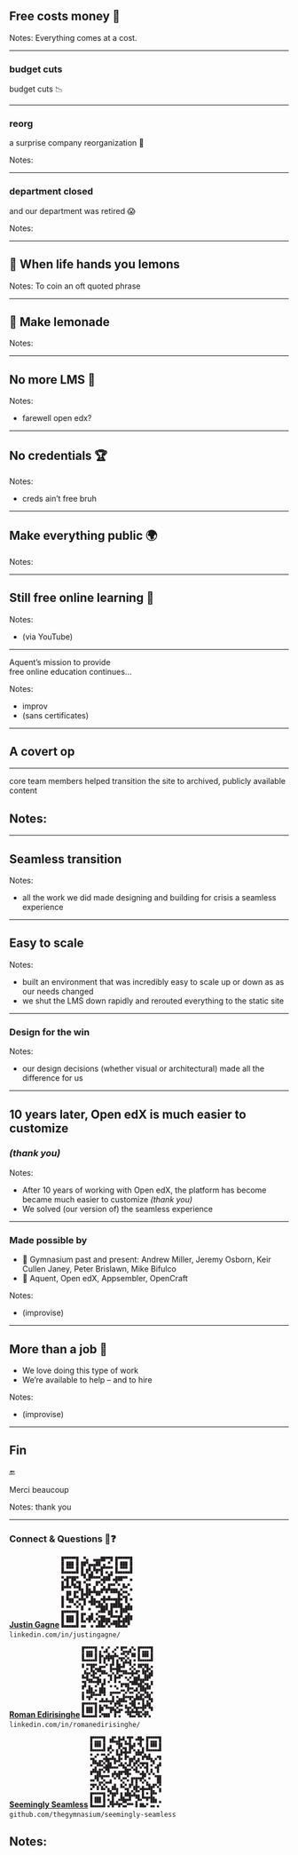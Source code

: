 <!-- .slide: data-background="black" -->

## Free costs money 💸<!-- .element: class="" -->

Notes:
Everything comes at a cost.

---

<!-- .slide: data-background="black" -->

### budget cuts<!-- .element: class="hide" -->

budget cuts 📉

---

<!-- .slide: data-background="black" -->

### reorg<!-- .element: class="hide" -->

a surprise company reorganization 🙈

Notes:

---

<!-- .slide: data-background="black" -->

### department closed<!-- .element: class="hide" -->

and our department was retired 😱

Notes:

---

## 🍋 When life hands you lemons

Notes:
To coin an oft quoted phrase

---

## 🍹 Make lemonade

Notes:

---

## No more LMS 👋

Notes:
- farewell open edx?

---

## No credentials 🏆

Notes:
- creds ain’t free bruh

---

## Make everything public 🌍

Notes:

---

## Still free online learning 💯

Notes:
- (via YouTube)

---

Aquent’s mission to provide <br>free online education continues...

Notes:
- improv
- (sans certificates)

---

## A covert op

---

core team members helped transition the site to archived, publicly available content

Notes:
-

---

## Seamless transition

Notes:
- all the work we did made designing and building for crisis a seamless experience

---

## Easy to scale

Notes:
- built an environment that was incredibly easy to scale up or down as as our needs changed
- we shut the LMS down rapidly and rerouted everything to the static site

---

### Design for the win

Notes:
- our design decisions (whether visual or architectural) made all the difference for us

---


## 10 years later, Open edX is much easier to customize

### *(thank you)*<!-- .element: class="fragment" data-fragment-index="1" -->

Notes:
- After 10 years of working with Open edX, the platform has become became much easier to customize *(thank you)*
- We solved (our version of) the seamless experience

---

### Made possible by

- 🙏 Gymnasium past and present: Andrew Miller, Jeremy Osborn, Keir Cullen Janey, Peter Brislawn, Mike Bifulco
- 🤝 Aquent, Open edX, Appsembler, OpenCraft

Notes:
- (improvise)

---

## More than a job 💼

- We love doing this type of work
- We’re available to help – and to hire

Notes:
- (improvise)

---

<!-- .slide: data-background="black" -->

## Fin

🔚

Merci beaucoup<!-- .element: class="fragment" data-fragment-index="1" -->

Notes: thank you

---

### Connect & Questions 🤨❓

[**Justin Gagne**](https://www.linkedin.com/in/justingagne/) ![Connect on LinkedIn](img/qr-code-justin.svg)<!-- .element: class="connect" --><br>
`linkedin.com/in/justingagne/`

[**Roman Edirisinghe**](https://www.linkedin.com/in/romanedirisinghe/) ![Connect on LinkedIn](img/qr-code-roman.svg)<!-- .element: class="connect" --><br>
`linkedin.com/in/romanedirisinghe/`

[**Seemingly Seamless**](https://github.com/thegymnasium/seemingly-seamless) ![View source on GitHub](img/qr-code-seemingly-seamless.svg)<!-- .element: class="connect" --><br>
`github.com/thegymnasium/seemingly-seamless`

Notes:
-
